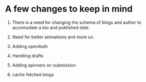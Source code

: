 # A few changes to keep in mind

1. There is a need for changing the schema of blogs and author to accomodate a bio and published date. <br>

2. Need for better animations and more ux. <br>

3. Adding openAuth <br>

4. Handling drafts <br>

5. Adding spinners on submission <br>

6. cache fetched blogs <br>